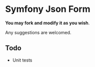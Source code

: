 # Symfony Json Form

**You may fork and modify it as you wish**.

Any suggestions are welcomed.

## Todo

* Unit tests